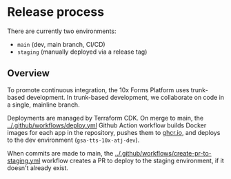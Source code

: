 # Release process

There are currently two environments:

- `main` (dev, main branch, CI/CD)
- `staging` (manually deployed via a release tag)

## Overview

To promote continuous integration, the 10x Forms Platform uses trunk-based development. In trunk-based development, we collaborate on code in a single, mainline branch.

Deployments are managed by Terraform CDK. On merge to main, the [../.github/workflows/deploy.yml](../.github/workflows/deploy.yml) Github Action workflow builds Docker images for each app in the repository, pushes them to [ghcr.io](https://github.com/orgs/GSA-TTS/packages?repo_name=atj-platform), and deploys to the dev environment (`gsa-tts-10x-atj-dev`).

When commits are made to main, the [../.github/workflows/create-pr-to-staging.yml](../.github/workflows/create-pr-to-staging.yml) workflow creates a PR to deploy to the staging environment, if it doesn't already exist.
